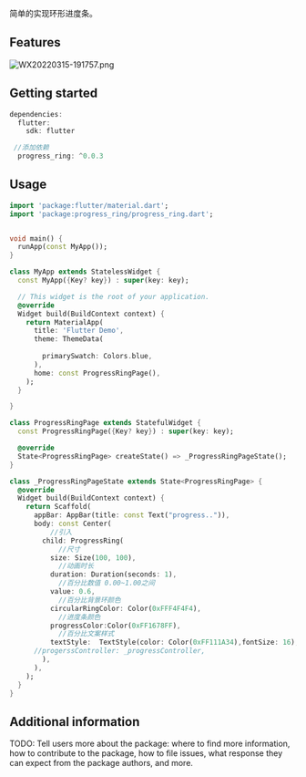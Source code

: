 <!-- 
This README describes the package. If you publish this package to pub.dev,
this README's contents appear on the landing page for your package.

For information about how to write a good package README, see the guide for
[writing package pages](https://dart.dev/guides/libraries/writing-package-pages). 

For general information about developing packages, see the Dart guide for
[creating packages](https://dart.dev/guides/libraries/create-library-packages)
and the Flutter guide for
[developing packages and plugins](https://flutter.dev/developing-packages). 
-->

简单的实现环形进度条。

## Features

![WX20220315-191757.png](https://p3-juejin.byteimg.com/tos-cn-i-k3u1fbpfcp/393cc5c78c3b4b67a3cc4fd0550722f4~tplv-k3u1fbpfcp-watermark.image?)


## Getting started

```dart
dependencies:
  flutter:
    sdk: flutter

 //添加依赖
  progress_ring: ^0.0.3  
```

## Usage



```dart
import 'package:flutter/material.dart';
import 'package:progress_ring/progress_ring.dart';


void main() {
  runApp(const MyApp());
}

class MyApp extends StatelessWidget {
  const MyApp({Key? key}) : super(key: key);

  // This widget is the root of your application.
  @override
  Widget build(BuildContext context) {
    return MaterialApp(
      title: 'Flutter Demo',
      theme: ThemeData(
        
        primarySwatch: Colors.blue,
      ),
      home: const ProgressRingPage(),
    );
  }

}

class ProgressRingPage extends StatefulWidget {
  const ProgressRingPage({Key? key}) : super(key: key);

  @override
  State<ProgressRingPage> createState() => _ProgressRingPageState();
}

class _ProgressRingPageState extends State<ProgressRingPage> {
  @override
  Widget build(BuildContext context) {
    return Scaffold(
      appBar: AppBar(title: const Text("progress..")),
      body: const Center(
          //引入
        child: ProgressRing(
         	//尺寸
          size: Size(100, 100),
			//动画时长
          duration: Duration(seconds: 1),
			//百分比数值 0.00~1.00之间
          value: 0.6,
			//百分比背景环颜色
          circularRingColor: Color(0xFFF4F4F4),
			//进度条颜色
          progressColor:Color(0xFF1678FF),
			//百分比文案样式
          textStyle:  TextStyle(color: Color(0xFF111A34),fontSize: 16),
      //progerssController: _progressController,
        ),
      ),
    );
  }
}


```

## Additional information

TODO: Tell users more about the package: where to find more information, how to 
contribute to the package, how to file issues, what response they can expect 
from the package authors, and more.
